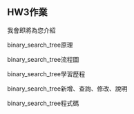 ## HW3作業

我會即將為您介紹

binary_search_tree原理

binary_search_tree流程圖

binary_search_tree學習歷程

binary_search_tree新增、查詢、修改、說明

binary_search_tree程式碼
